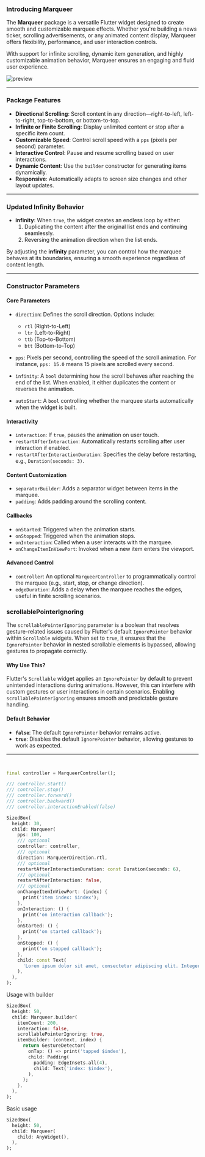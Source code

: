 ### **Introducing Marqueer**

The **Marqueer** package is a versatile Flutter widget designed to create smooth and customizable marquee effects. Whether you're building a news ticker, scrolling advertisements, or any animated content display, Marqueer offers flexibility, performance, and user interaction controls.

With support for infinite scrolling, dynamic item generation, and highly customizable animation behavior, Marqueer ensures an engaging and fluid user experience.

<img src="https://raw.githubusercontent.com/GeceGibi/marqueer/main/preview.gif" alt="preview">

---

### **Package Features**

- **Directional Scrolling**: Scroll content in any direction—right-to-left, left-to-right, top-to-bottom, or bottom-to-top.
- **Infinite or Finite Scrolling**: Display unlimited content or stop after a specific item count.
- **Customizable Speed**: Control scroll speed with a `pps` (pixels per second) parameter.
- **Interactive Control**: Pause and resume scrolling based on user interactions.
- **Dynamic Content**: Use the `builder` constructor for generating items dynamically.
- **Responsive**: Automatically adapts to screen size changes and other layout updates.

---

### **Updated Infinity Behavior**

- **infinity**: When `true`, the widget creates an endless loop by either:
  1. Duplicating the content after the original list ends and continuing seamlessly.
  2. Reversing the animation direction when the list ends.

By adjusting the **infinity** parameter, you can control how the marquee behaves at its boundaries, ensuring a smooth experience regardless of content length.

---

### **Constructor Parameters**

#### **Core Parameters**

- `direction`: Defines the scroll direction. Options include:
  - `rtl` (Right-to-Left)
  - `ltr` (Left-to-Right)
  - `ttb` (Top-to-Bottom)
  - `btt` (Bottom-to-Top)

- `pps`: Pixels per second, controlling the speed of the scroll animation. For instance, `pps: 15.0` means 15 pixels are scrolled every second.

- `infinity`: A `bool` determining how the scroll behaves after reaching the end of the list. When enabled, it either duplicates the content or reverses the animation.

- `autoStart`: A `bool` controlling whether the marquee starts automatically when the widget is built.

#### **Interactivity**

- `interaction`: If `true`, pauses the animation on user touch.
- `restartAfterInteraction`: Automatically restarts scrolling after user interaction if enabled.
- `restartAfterInteractionDuration`: Specifies the delay before restarting, e.g., `Duration(seconds: 3)`.

#### **Content Customization**

- `separatorBuilder`: Adds a separator widget between items in the marquee.
- `padding`: Adds padding around the scrolling content.

#### **Callbacks**

- `onStarted`: Triggered when the animation starts.
- `onStopped`: Triggered when the animation stops.
- `onInteraction`: Called when a user interacts with the marquee.
- `onChangeItemInViewPort`: Invoked when a new item enters the viewport.

#### **Advanced Control**

- `controller`: An optional `MarqueerController` to programmatically control the marquee (e.g., start, stop, or change direction).
- `edgeDuration`: Adds a delay when the marquee reaches the edges, useful in finite scrolling scenarios.

### **scrollablePointerIgnoring**

The `scrollablePointerIgnoring` parameter is a boolean that resolves gesture-related issues caused by Flutter's default `IgnorePointer` behavior within `Scrollable` widgets. When set to `true`, it ensures that the `IgnorePointer` behavior in nested scrollable elements is bypassed, allowing gestures to propagate correctly.

#### **Why Use This?**
Flutter's `Scrollable` widget applies an `IgnorePointer` by default to prevent unintended interactions during animations. However, this can interfere with custom gestures or user interactions in certain scenarios. Enabling `scrollablePointerIgnoring` ensures smooth and predictable gesture handling.

#### **Default Behavior**
- **`false`**: The default `IgnorePointer` behavior remains active.
- **`true`**: Disables the default `IgnorePointer` behavior, allowing gestures to work as expected.


---




```dart


final controller = MarqueerController();

/// controller.start()
/// controller.stop()
/// controller.forward()
/// controller.backward()
/// controller.interactionEnabled(false)

SizedBox(
  height: 30,
  child: Marqueer(
    pps: 100,
    /// optional
    controller: controller,
    /// optional
    direction: MarqueerDirection.rtl,
    /// optional
    restartAfterInteractionDuration: const Duration(seconds: 6),
    /// optional
    restartAfterInteraction: false,
    /// optional
    onChangeItemInViewPort: (index) {
      print('item index: $index');
    },
    onInteraction: () {
      print('on interaction callback');
    },
    onStarted: () {
      print('on started callback');
    },
    onStopped: () {
      print('on stopped callback');
    },
    child: const Text(
      'Lorem ipsum dolor sit amet, consectetur adipiscing elit. Integer pretium massa mollis lorem blandit imperdiet. Nulla mattis vitae mauris vel condimentum. Nam posuere, augue vitae lobortis consequat, odio ante condimentum est, at maximus augue purus id metus. Curabitur condimentum aliquet ante at aliquet. Quisque vel massa congue, bibendum leo sodales, malesuada ante. Maecenas sed tortor quis ipsum dictum sollicitudin.',
    ),
  ),
);
```

Usage with builder

```dart
SizedBox(
  height: 50,
  child: Marqueer.builder(
    itemCount: 200,
    interaction: false,
    scrollablePointerIgnoring: true,
    itemBuilder: (context, index) {
      return GestureDetector(
        onTap: () => print('tapped $index'),
        child: Padding(
          padding: EdgeInsets.all(4),
          child: Text('index: $index'),
        ),
      );
    },
  ),
);
```


Basic usage

```dart
SizedBox(
  height: 50,
  child: Marqueer(
    child: AnyWidget(),
  ),
);
```